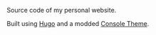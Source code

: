 Source code of my personal website.

Built using [Hugo](https://gohugo.io/) and a modded [Console Theme](https://github.com/mrmierzejewski/hugo-theme-console/).
